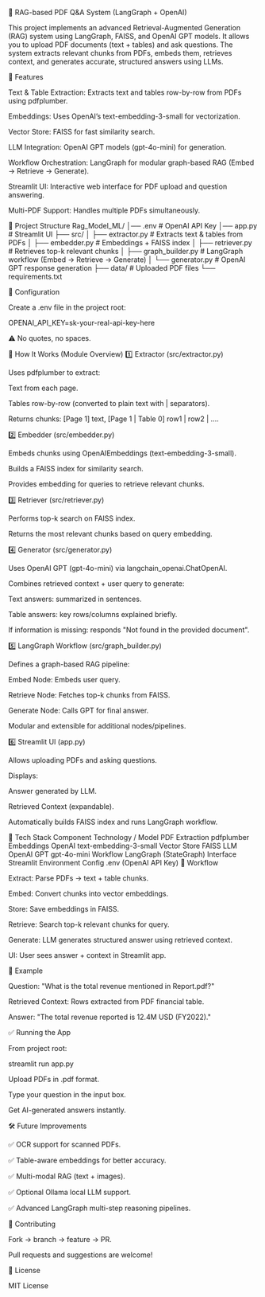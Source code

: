 📄 RAG-based PDF Q&A System (LangGraph + OpenAI)

This project implements an advanced Retrieval-Augmented Generation (RAG) system using LangGraph, FAISS, and OpenAI GPT models. It allows you to upload PDF documents (text + tables) and ask questions. The system extracts relevant chunks from PDFs, embeds them, retrieves context, and generates accurate, structured answers using LLMs.

🚀 Features

Text & Table Extraction: Extracts text and tables row-by-row from PDFs using pdfplumber.

Embeddings: Uses OpenAI’s text-embedding-3-small for vectorization.

Vector Store: FAISS for fast similarity search.

LLM Integration: OpenAI GPT models (gpt-4o-mini) for generation.

Workflow Orchestration: LangGraph for modular graph-based RAG (Embed → Retrieve → Generate).

Streamlit UI: Interactive web interface for PDF upload and question answering.

Multi-PDF Support: Handles multiple PDFs simultaneously.

📂 Project Structure
Rag_Model_ML/
│── .env                    # OpenAI API Key
│── app.py                  # Streamlit UI
├── src/
│   ├── extractor.py         # Extracts text & tables from PDFs
│   ├── embedder.py          # Embeddings + FAISS index
│   ├── retriever.py         # Retrieves top-k relevant chunks
│   ├── graph_builder.py     # LangGraph workflow (Embed → Retrieve → Generate)
│   └── generator.py         # OpenAI GPT response generation
├── data/                    # Uploaded PDF files
└── requirements.txt

🔑 Configuration

Create a .env file in the project root:

OPENAI_API_KEY=sk-your-real-api-key-here


⚠️ No quotes, no spaces.

📝 How It Works (Module Overview)
1️⃣ Extractor (src/extractor.py)

Uses pdfplumber to extract:

Text from each page.

Tables row-by-row (converted to plain text with | separators).

Returns chunks: [Page 1] text, [Page 1 | Table 0] row1 | row2 | ....

2️⃣ Embedder (src/embedder.py)

Embeds chunks using OpenAIEmbeddings (text-embedding-3-small).

Builds a FAISS index for similarity search.

Provides embedding for queries to retrieve relevant chunks.

3️⃣ Retriever (src/retriever.py)

Performs top-k search on FAISS index.

Returns the most relevant chunks based on query embedding.

4️⃣ Generator (src/generator.py)

Uses OpenAI GPT (gpt-4o-mini) via langchain_openai.ChatOpenAI.

Combines retrieved context + user query to generate:

Text answers: summarized in sentences.

Table answers: key rows/columns explained briefly.

If information is missing: responds "Not found in the provided document".

5️⃣ LangGraph Workflow (src/graph_builder.py)

Defines a graph-based RAG pipeline:

Embed Node: Embeds user query.

Retrieve Node: Fetches top-k chunks from FAISS.

Generate Node: Calls GPT for final answer.

Modular and extensible for additional nodes/pipelines.

6️⃣ Streamlit UI (app.py)

Allows uploading PDFs and asking questions.

Displays:

Answer generated by LLM.

Retrieved Context (expandable).

Automatically builds FAISS index and runs LangGraph workflow.

🧩 Tech Stack
Component	Technology / Model
PDF Extraction	pdfplumber
Embeddings	OpenAI text-embedding-3-small
Vector Store	FAISS
LLM	OpenAI GPT gpt-4o-mini
Workflow	LangGraph (StateGraph)
Interface	Streamlit
Environment Config	.env (OpenAI API Key)
🔄 Workflow

Extract: Parse PDFs → text + table chunks.

Embed: Convert chunks into vector embeddings.

Store: Save embeddings in FAISS.

Retrieve: Search top-k relevant chunks for query.

Generate: LLM generates structured answer using retrieved context.

UI: User sees answer + context in Streamlit app.

📖 Example

Question:
"What is the total revenue mentioned in Report.pdf?"

Retrieved Context:
Rows extracted from PDF financial table.

Answer:
"The total revenue reported is 12.4M USD (FY2022)."

✅ Running the App

From project root:

streamlit run app.py


Upload PDFs in .pdf format.

Type your question in the input box.

Get AI-generated answers instantly.

🛠 Future Improvements

✅ OCR support for scanned PDFs.

✅ Table-aware embeddings for better accuracy.

✅ Multi-modal RAG (text + images).

✅ Optional Ollama local LLM support.

✅ Advanced LangGraph multi-step reasoning pipelines.

🤝 Contributing

Fork → branch → feature → PR.

Pull requests and suggestions are welcome!

📜 License

MIT License